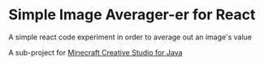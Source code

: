# Simple Image Averager-er for React
A simple react code experiment in order to average out an image's value

A sub-project for [Minecraft Creative Studio for Java](https://github.com/SlamTheDragon/Minecraft-Creative-Studio-for-Java)
